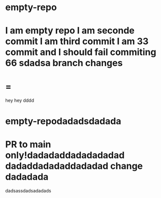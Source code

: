 
# empty-repo
I am empty repo
I am seconde commit
I am third commit
I am 33 commit and I should fail
commiting 66
sdadsa
branch changes
=======
=
=======
 hey hey dddd

# empty-repodadadsdadada
PR to main only!dadadaddadadadadad
dadaddadadaddadadad
change
dadadada
=======

dadsassdadsadadads

